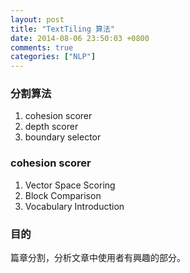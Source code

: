 ```yaml
---
layout: post
title: "TextTiling 算法"
date: 2014-08-06 23:50:03 +0800
comments: true
categories: ["NLP"]
---
```


<!-- more -->

### 分割算法
1. cohesion scorer
2. depth scorer
3. boundary selector

### cohesion scorer

1. Vector Space Scoring
2. Block Comparison
3. Vocabulary Introduction

### 目的
篇章分割，分析文章中使用者有興趣的部分。